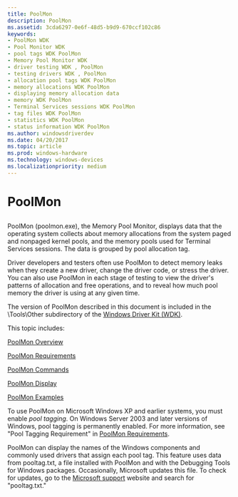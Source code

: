 ```yaml
---
title: PoolMon
description: PoolMon
ms.assetid: 3cda6297-0e6f-48d5-b9d9-670ccf102c86
keywords:
- PoolMon WDK
- Pool Monitor WDK
- pool tags WDK PoolMon
- Memory Pool Monitor WDK
- driver testing WDK , PoolMon
- testing drivers WDK , PoolMon
- allocation pool tags WDK PoolMon
- memory allocations WDK PoolMon
- displaying memory allocation data
- memory WDK PoolMon
- Terminal Services sessions WDK PoolMon
- tag files WDK PoolMon
- statistics WDK PoolMon
- status information WDK PoolMon
ms.author: windowsdriverdev
ms.date: 04/20/2017
ms.topic: article
ms.prod: windows-hardware
ms.technology: windows-devices
ms.localizationpriority: medium
---
```


# PoolMon


## <span id="ddk_poolmon_tools"></span><span id="DDK_POOLMON_TOOLS"></span>


PoolMon (poolmon.exe), the Memory Pool Monitor, displays data that the operating system collects about memory allocations from the system paged and nonpaged kernel pools, and the memory pools used for Terminal Services sessions. The data is grouped by pool allocation tag.

Driver developers and testers often use PoolMon to detect memory leaks when they create a new driver, change the driver code, or stress the driver. You can also use PoolMon in each stage of testing to view the driver's patterns of allocation and free operations, and to reveal how much pool memory the driver is using at any given time.

The version of PoolMon described in this document is included in the \\Tools\\Other subdirectory of the [Windows Driver Kit (WDK)](https://go.microsoft.com/fwlink/p/?linkid=846744).

This topic includes:

[PoolMon Overview](poolmon-overview.md)

[PoolMon Requirements](poolmon-requirements.md)

[PoolMon Commands](poolmon-commands.md)

[PoolMon Display](poolmon-display.md)

[PoolMon Examples](poolmon-examples.md)

To use PoolMon on Microsoft Windows XP and earlier systems, you must enable *pool tagging*. On Windows Server 2003 and later versions of Windows, pool tagging is permanently enabled. For more information, see "Pool Tagging Requirement" in [PoolMon Requirements](poolmon-requirements.md).

PoolMon can display the names of the Windows components and commonly used drivers that assign each pool tag. This feature uses data from pooltag.txt, a file installed with PoolMon and with the Debugging Tools for Windows packages. Occasionally, Microsoft updates this file. To check for updates, go to the [Microsoft support](http://go.microsoft.com/fwlink/p/?linkid=8713) website and search for "pooltag.txt."

 

 





